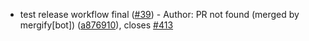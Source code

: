 * test release workflow final ([#39](https://github.com/NickChungSUSE/harvester-ui-extension/pull/39)) - Author: PR not found (merged by mergify[bot]) ([a876910](https://github.com/NickChungSUSE/harvester-ui-extension/commit/a8769109c41292405d3eeaa175090ab152b14815)), closes [#413](https://github.com/NickChungSUSE/harvester-ui-extension/issues/413)
